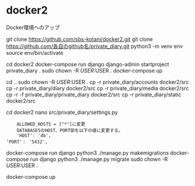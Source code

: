 # docker2
Docker環境へのアップ

git clone https://github.com/sbs-kotani/docker2.git
git clone https://github.com/各自のgithub名/private_diary.git
python3 -m venv env
source env/bin/activate

cd docker2
docker-compose run django django-admin startproject private_diary .
sudo chown -R $USER:$USER .
docker-compose up

cd ..
sudo chown -R $USER:$USER .
cp -r private_diary/accounts docker2/src
cp -r private_diary/diary docker2/src
cp -r private_diary/media docker2/src
cp -r -f private_diary/private_diary docker2/src
cp -r private_diary/static docker2/src

cd docker2
nano src/private_diary/settings.py

		ALLOWED_HOSTS = ["*"]に変更
		DATABASESのHOST、PORT部を以下の値に変更する。
		'HOST': 'db',
    ’PORT'： '5432',
		
docker-compose run django python3 ./manage.py makemigrations
docker-compose run django python3 ./manage.py migrate
sudo chown -R $USER:$USER .

docker-compose up


